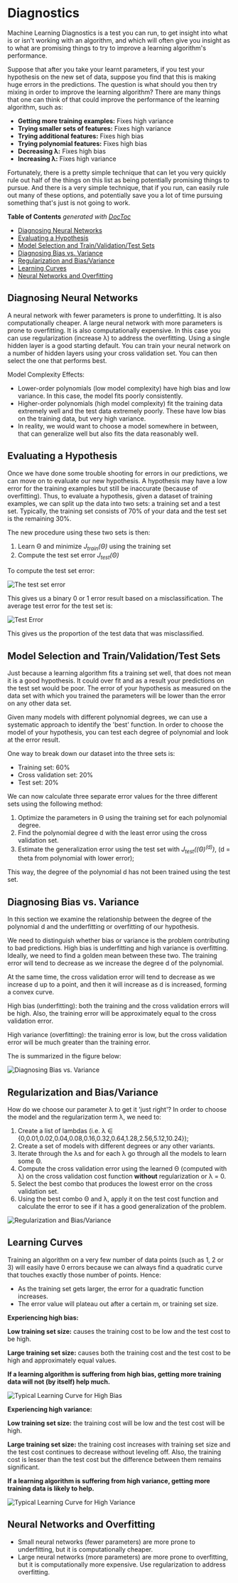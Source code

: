 # Diagnostics

Machine Learning Diagnostics is a test you can run, to get insight into what is or isn't working with an algorithm, and which will often give you insight as to what are promising things to try to improve a learning algorithm's performance.

Suppose that after you take your learnt parameters, if you test your hypothesis on the new set of data, suppose you find that this is making huge errors in the predictions. The question is what should you then try mixing in order to improve the learning algorithm? There are many things that one can think of that could improve the performance of the learning algorithm, such as:

- **Getting more training examples:**  Fixes high variance
- **Trying smaller sets of features:** Fixes high variance
- **Trying additional features:** Fixes high bias
- **Trying polynomial features:** Fixes high bias
- **Decreasing λ:** Fixes high bias
- **Increasing λ:** Fixes high variance

Fortunately, there is a pretty simple technique that can let you very quickly rule out half of the things on this list as being potentially promising things to pursue. And there is a very simple technique, that if you run, can easily rule out many of these options, and potentially save you a lot of time pursuing something that's just is not going to work.

<!-- START doctoc generated TOC please keep comment here to allow auto update -->
<!-- DON'T EDIT THIS SECTION, INSTEAD RE-RUN doctoc TO UPDATE -->
**Table of Contents**  *generated with [DocToc](https://github.com/thlorenz/doctoc)*

- [Diagnosing Neural Networks](#diagnosing-neural-networks)
- [Evaluating a Hypothesis](#evaluating-a-hypothesis)
- [Model Selection and Train/Validation/Test Sets](#model-selection-and-trainvalidationtest-sets)
- [Diagnosing Bias vs. Variance](#diagnosing-bias-vs-variance)
- [Regularization and Bias/Variance](#regularization-and-biasvariance)
- [Learning Curves](#learning-curves)
- [Neural Networks and Overfitting](#neural-networks-and-overfitting)

<!-- END doctoc generated TOC please keep comment here to allow auto update -->

## Diagnosing Neural Networks

A neural network with fewer parameters is prone to underfitting. It is also computationally cheaper. A large neural network with more parameters is prone to overfitting. It is also computationally expensive. In this case you can use regularization (increase λ) to address the overfitting.
Using a single hidden layer is a good starting default. You can train your neural network on a number of hidden layers using your cross validation set. You can then select the one that performs best.

Model Complexity Effects:

- Lower-order polynomials (low model complexity) have high bias and low variance. In this case, the model fits poorly consistently.
- Higher-order polynomials (high model complexity) fit the training data extremely well and the test data extremely poorly. These have low bias on the training data, but very high variance.
- In reality, we would want to choose a model somewhere in between, that can generalize well but also fits the data reasonably well.

## Evaluating a Hypothesis

Once we have done some trouble shooting for errors in our predictions, we can move on to evaluate our new hypothesis. A hypothesis may have a low error for the training examples but still be inaccurate (because of overfitting). Thus, to evaluate a hypothesis, given a dataset of training examples, we can split up the data into two sets: a training set and a test set. Typically, the training set consists of 70% of your data and the test set is the remaining 30%.

The new procedure using these two sets is then:

1. Learn Θ and minimize <i>J<sub>train</sub>(Θ)</i> using the training set
2. Compute the test set error <i>J<sub>test</sub>(Θ)</i>

To compute the test set error:

![The test set error](https://i.imgur.com/qBLc8s1.png)

This gives us a binary 0 or 1 error result based on a misclassification. The average test error for the test set is:

![Test Error](https://i.imgur.com/UD9NxXd.png)

This gives us the proportion of the test data that was misclassified.

## Model Selection and Train/Validation/Test Sets

Just because a learning algorithm fits a training set well, that does not mean it is a good hypothesis. It could over fit and as a result your predictions on the test set would be poor. The error of your hypothesis as measured on the data set with which you trained the parameters will be lower than the error on any other data set.

Given many models with different polynomial degrees, we can use a systematic approach to identify the 'best' function. In order to choose the model of your hypothesis, you can test each degree of polynomial and look at the error result.

One way to break down our dataset into the three sets is:

- Training set: 60%
- Cross validation set: 20%
- Test set: 20%

We can now calculate three separate error values for the three different sets using the following method:

1. Optimize the parameters in Θ using the training set for each polynomial degree.
2. Find the polynomial degree d with the least error using the cross validation set.
3. Estimate the generalization error using the test set with <i>J<sub>test</sub>((Θ)<sup>(d)</sup>)</i>, (d = theta from polynomial with lower error);

This way, the degree of the polynomial d has not been trained using the test set.

## Diagnosing Bias vs. Variance

In this section we examine the relationship between the degree of the polynomial d and the underfitting or overfitting of our hypothesis.

We need to distinguish whether bias or variance is the problem contributing to bad predictions.
High bias is underfitting and high variance is overfitting. Ideally, we need to find a golden mean between these two.
The training error will tend to decrease as we increase the degree d of the polynomial.

At the same time, the cross validation error will tend to decrease as we increase d up to a point, and then it will increase as d is increased, forming a convex curve.

High bias (underfitting): both the training and the cross validation errors will be high. Also, the training error will be approximately equal to the cross validation error.

High variance (overfitting): the training error is low, but the cross validation error will be much greater than the training error.

The is summarized in the figure below:

![Diagnosing Bias vs. Variance](https://d3c33hcgiwev3.cloudfront.net/imageAssetProxy.v1/I4dRkz_pEeeHpAqQsW8qwg_bed7efdd48c13e8f75624c817fb39684_fixed.png?expiry=1619568000000&hmac=yHA_uY3oeGDeyEt_IfBM-RGYEjondM1JxDKhmr9lOaw)

## Regularization and Bias/Variance

How do we choose our parameter λ to get it 'just right'? In order to choose the model and the regularization term λ, we need to:

1. Create a list of lambdas (i.e. λ ∈ {0,0.01,0.02,0.04,0.08,0.16,0.32,0.64,1.28,2.56,5.12,10.24});
2. Create a set of models with different degrees or any other variants.
3. Iterate through the λs and for each λ go through all the models to learn some Θ.
4. Compute the cross validation error using the learned Θ (computed with λ) on the cross validation cost function **without** regularization or λ = 0.
5. Select the best combo that produces the lowest error on the cross validation set.
6. Using the best combo Θ and λ, apply it on the test cost function and calculate the error to see if it has a good generalization of the problem.

![Regularization and Bias/Variance](https://i.imgur.com/TKIIMuz.png)

## Learning Curves

Training an algorithm on a very few number of data points (such as 1, 2 or 3) will easily have 0 errors because we can always find a quadratic curve that touches exactly those number of points. Hence:

- As the training set gets larger, the error for a quadratic function increases.
- The error value will plateau out after a certain m, or training set size.

**Experiencing high bias:**

**Low training set size:** causes the training cost to be low and the test cost to be high.

**Large training set size:** causes both the training cost and the test cost to be high and approximately equal values.

**If a learning algorithm is suffering from high bias, getting more training data will not (by itself) help much.**

![Typical Learning Curve for High Bias](https://d3c33hcgiwev3.cloudfront.net/imageAssetProxy.v1/bpAOvt9uEeaQlg5FcsXQDA_ecad653e01ee824b231ff8b5df7208d9_2-am.png?expiry=1619568000000&hmac=XyuadkH9BurLzUcrhUryD8893YBT-smlN_3NPq5B35w)

**Experiencing high variance:**

**Low training set size:** the training cost will be low and the test cost will be high.

**Large training set size:** the training cost increases with training set size and the test cost continues to decrease without leveling off. Also, the training cost is lesser than the test cost but the difference between them remains significant.

**If a learning algorithm is suffering from high variance, getting more training data is likely to help.**

![Typical Learning Curve for High Variance](https://d3c33hcgiwev3.cloudfront.net/imageAssetProxy.v1/vqlG7t9uEeaizBK307J26A_3e3e9f42b5e3ce9e3466a0416c4368ee_ITu3antfEeam4BLcQYZr8Q_37fe6be97e7b0740d1871ba99d4c2ed9_300px-Learning1.png?expiry=1619568000000&hmac=Mfr0tu_9kOrCHMCVDJiATHitUYc3CCew5Rf_LnxwMTw)

## Neural Networks and Overfitting

- Small neural networks (fewer parameters) are more prone to underfitting, but it is computationally cheaper.
- Large neural networks (more parameters) are more prone to overfitting, but it is computationally more expensive. Use regularization to address overfitting.
